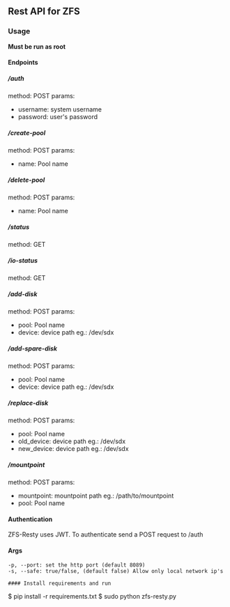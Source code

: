 ## Rest API for ZFS

### Usage
**Must be run as root**

#### Endpoints

##### /auth
method: POST
params: 
 - username: system username
 - password: user's password

##### /create-pool
method: POST
params:
 - name: Pool name

##### /delete-pool
method: POST
params:     
 - name: Pool name

##### /status
method: GET

##### /io-status
method: GET

##### /add-disk
method: POST
params:     
 - pool: Pool name
 - device: device path eg.: /dev/sdx

##### /add-spare-disk
method: POST
params:
 - pool: Pool name
 - device: device path eg.: /dev/sdx

##### /replace-disk
method: POST
params:
 - pool: Pool name
 - old_device: device path eg.: /dev/sdx
 - new_device: device path eg.: /dev/sdx

##### /mountpoint
method: POST
params:
 - mountpoint: mountpoint path eg.: /path/to/mountpoint 
 - pool: Pool name


#### Authentication
ZFS-Resty uses JWT. To authenticate send a POST request to /auth

#### Args 
```
-p, --port: set the http port (default 8089)
-s, --safe: true/false, (default false) Allow only local network ip's

#### Install requirements and run
```
$ pip install -r requirements.txt
$ sudo python zfs-resty.py <args>

```
